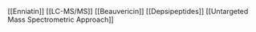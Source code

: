 [[Enniatin]]
[[LC-MS/MS]]
[[Beauvericin]]
[[Depsipeptides]]
[[Untargeted Mass Spectrometric Approach]]

